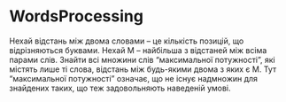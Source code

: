 # WordsProcessing
Нехай відстань між двома словами – це кількість позицій,  що відрізняються буквами. 
Нехай М – найбільша з відстаней між всіма парами слів. Знайти всі множини слів “максимальної потужності”, 
які містять лише ті слова, відстань між будь-якими двома з яких є М. Тут “максимальної потужності” означає, 
що не існує надмножин для знайдених таких, що теж задовольняють наведеній умові.
